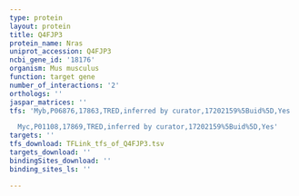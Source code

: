 ```yaml
---
type: protein
layout: protein
title: Q4FJP3
protein_name: Nras
uniprot_accession: Q4FJP3
ncbi_gene_id: '18176'
organism: Mus musculus
function: target gene
number_of_interactions: '2'
orthologs: ''
jaspar_matrices: ''
tfs: 'Myb,P06876,17863,TRED,inferred by curator,17202159%5Buid%5D,Yes

  Myc,P01108,17869,TRED,inferred by curator,17202159%5Buid%5D,Yes'
targets: ''
tfs_download: TFLink_tfs_of_Q4FJP3.tsv
targets_download: ''
bindingSites_download: ''
binding_sites_ls: ''

---
```

